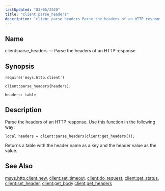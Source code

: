 ```yaml
---
lastUpdated: "03/05/2020"
title: "client:parse_headers"
description: "client parse headers Parse the headers of an HTTP response client parse headers headers Parse the headers of an HTTP response Use this function in the following way Returns a table with the header name as a key and the header value as the value msys http client new client..."
---
```


<a name="lua.ref.client_parse_headers"></a> 
## Name

client:parse_headers — Parse the headers of an HTTP response

<a name="idp15325152"></a> 
## Synopsis

`require('msys.http.client')`

`client:parse_headers(headers);`

`headers: table`<a name="idp15328864"></a> 
## Description

Parse the headers of an HTTP response. Use this function in the following way:

`local headers = client:parse_headers(client:get_headers());`

Returns a table with the header name as a key and the header value as the value.

<a name="idp15331584"></a> 
## See Also

[msys.http.client.new](/momentum/4/lua/ref-msys-http-client-new), [client:set_timeout](/momentum/4/lua/ref-client-set-timeout), [client:do_request](/momentum/4/lua/ref-client-do-request), [client:get_status](/momentum/4/lua/ref-client-get-status), [client:set_header](/momentum/4/lua/ref-client-set-header), [client:get_body](/momentum/4/lua/ref-client-get-body) [client:get_headers](/momentum/4/lua/ref-client-get-headers)